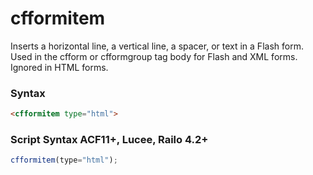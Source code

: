 # cfformitem

Inserts a horizontal line, a vertical line, a spacer,
 or text in a Flash form. Used in the cfform or cfformgroup
 tag body for Flash and XML forms. Ignored in HTML forms.

### Syntax

```html
<cfformitem type="html">
```

### Script Syntax ACF11+, Lucee, Railo 4.2+

```javascript
cfformitem(type="html");
```
